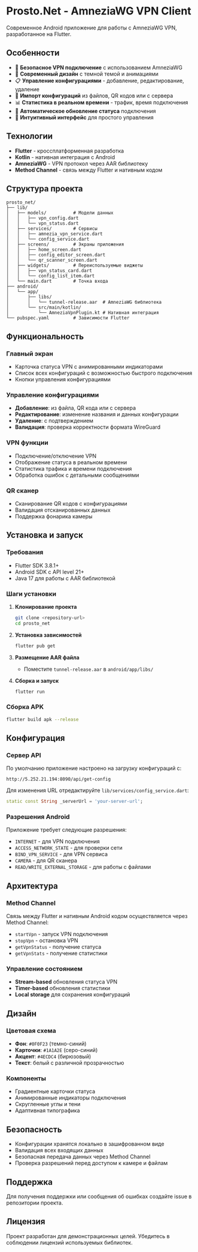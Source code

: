 # Prosto.Net - AmneziaWG VPN Client

Современное Android приложение для работы с AmneziaWG VPN, разработанное на Flutter.

## Особенности

- 🔐 **Безопасное VPN подключение** с использованием AmneziaWG
- 📱 **Современный дизайн** с темной темой и анимациями
- 📋 **Управление конфигурациями** - добавление, редактирование, удаление
- 📁 **Импорт конфигураций** из файлов, QR кодов или с сервера
- 📊 **Статистика в реальном времени** - трафик, время подключения
- 🔄 **Автоматическое обновление статуса** подключения
- 🎯 **Интуитивный интерфейс** для простого управления

## Технологии

- **Flutter** - кроссплатформенная разработка
- **Kotlin** - нативная интеграция с Android
- **AmneziaWG** - VPN протокол через AAR библиотеку
- **Method Channel** - связь между Flutter и нативным кодом

## Структура проекта

```
prosto_net/
├── lib/
│   ├── models/          # Модели данных
│   │   ├── vpn_config.dart
│   │   └── vpn_status.dart
│   ├── services/        # Сервисы
│   │   ├── amnezia_vpn_service.dart
│   │   └── config_service.dart
│   ├── screens/         # Экраны приложения
│   │   ├── home_screen.dart
│   │   ├── config_editor_screen.dart
│   │   └── qr_scanner_screen.dart
│   ├── widgets/         # Переиспользуемые виджеты
│   │   ├── vpn_status_card.dart
│   │   └── config_list_item.dart
│   └── main.dart        # Точка входа
├── android/
│   └── app/
│       ├── libs/
│       │   └── tunnel-release.aar  # AmneziaWG библиотека
│       └── src/main/kotlin/
│           └── AmneziaVpnPlugin.kt # Нативная интеграция
└── pubspec.yaml         # Зависимости Flutter
```

## Функциональность

### Главный экран
- Карточка статуса VPN с анимированными индикаторами
- Список всех конфигураций с возможностью быстрого подключения
- Кнопки управления конфигурациями

### Управление конфигурациями
- **Добавление**: из файла, QR кода или с сервера
- **Редактирование**: изменение названия и данных конфигурации
- **Удаление**: с подтверждением
- **Валидация**: проверка корректности формата WireGuard

### VPN функции
- Подключение/отключение VPN
- Отображение статуса в реальном времени
- Статистика трафика и времени подключения
- Обработка ошибок с детальными сообщениями

### QR сканер
- Сканирование QR кодов с конфигурациями
- Валидация отсканированных данных
- Поддержка фонарика камеры

## Установка и запуск

### Требования
- Flutter SDK 3.8.1+
- Android SDK с API level 21+
- Java 17 для работы с AAR библиотекой

### Шаги установки

1. **Клонирование проекта**
   ```bash
   git clone <repository-url>
   cd prosto_net
   ```

2. **Установка зависимостей**
   ```bash
   flutter pub get
   ```

3. **Размещение AAR файла**
   - Поместите `tunnel-release.aar` в `android/app/libs/`

4. **Сборка и запуск**
   ```bash
   flutter run
   ```

### Сборка APK
```bash
flutter build apk --release
```

## Конфигурация

### Сервер API
По умолчанию приложение настроено на загрузку конфигураций с:
```
http://5.252.21.194:8090/api/get-config
```

Для изменения URL отредактируйте `lib/services/config_service.dart`:
```dart
static const String _serverUrl = 'your-server-url';
```

### Разрешения Android
Приложение требует следующие разрешения:
- `INTERNET` - для VPN подключения
- `ACCESS_NETWORK_STATE` - для проверки сети
- `BIND_VPN_SERVICE` - для VPN сервиса
- `CAMERA` - для QR сканера
- `READ/WRITE_EXTERNAL_STORAGE` - для работы с файлами

## Архитектура

### Method Channel
Связь между Flutter и нативным Android кодом осуществляется через Method Channel:
- `startVpn` - запуск VPN подключения
- `stopVpn` - остановка VPN
- `getVpnStatus` - получение статуса
- `getVpnStats` - получение статистики

### Управление состоянием
- **Stream-based** обновления статуса VPN
- **Timer-based** обновления статистики
- **Local storage** для сохранения конфигураций

## Дизайн

### Цветовая схема
- **Фон**: `#0F0F23` (темно-синий)
- **Карточки**: `#1A1A2E` (серо-синий)
- **Акцент**: `#4ECDC4` (бирюзовый)
- **Текст**: белый с различной прозрачностью

### Компоненты
- Градиентные карточки статуса
- Анимированные индикаторы подключения
- Скругленные углы и тени
- Адаптивная типографика

## Безопасность

- Конфигурации хранятся локально в зашифрованном виде
- Валидация всех входящих данных
- Безопасная передача данных через Method Channel
- Проверка разрешений перед доступом к камере и файлам

## Поддержка

Для получения поддержки или сообщения об ошибках создайте issue в репозитории проекта.

## Лицензия

Проект разработан для демонстрационных целей. Убедитесь в соблюдении лицензий используемых библиотек.

